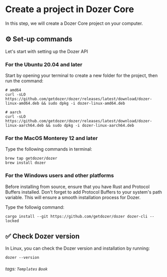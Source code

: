 # Create a project in Dozer Core

In this step, we will create a Dozer Core project on your computer.


## ⚙️ Set-up commands

Let's start with setting up the Dozer API


### For the Ubuntu 20.04 and later
Start by opening your terminal to create a new folder for the project, then run the command:
```
# amd64
curl -sLO https://github.com/getdozer/dozer/releases/latest/download/dozer-linux-amd64.deb && sudo dpkg -i dozer-linux-amd64.deb

# aarch
curl -sLO https://github.com/getdozer/dozer/releases/latest/download/dozer-linux-aarch64.deb && sudo dpkg -i dozer-linux-aarch64.deb
```

### For the MacOS Monterey 12 and later

Type the following commands in terminal:

```
brew tap getdozer/dozer
brew install dozer
```

### For the Windows users and other platforms

Before installing from source, ensure that you have Rust and Protocol Buffers installed. Don't forget to add Protocol Buffers to your system's path variable. This will ensure a smooth installation process for Dozer. 

Type the followig command:

`cargo install --git https://github.com/getdozer/dozer dozer-cli --locked`

## ✅ Check Dozer version

In Linux, you can check the Dozer version and installation by running:

`dozer --version`



###### tags: `Templates` `Book`
